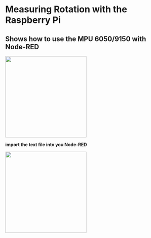 <h1>Measuring Rotation with the Raspberry Pi</h1>
<h2>Shows how to use the MPU 6050/9150 with Node-RED</h2>

<img src="https://user-images.githubusercontent.com/36192933/53698204-ca230100-3dd9-11e9-8eb3-6cbd4b800e01.png" width="256">

<b>import the text file into you Node-RED</b>

<img src="https://user-images.githubusercontent.com/36192933/53698260-6e0cac80-3dda-11e9-84dc-791f913501ba.png" width="256">

